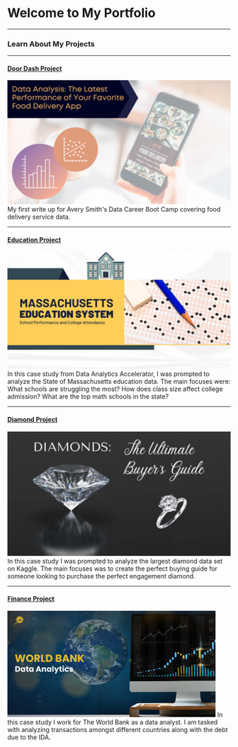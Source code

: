 # Welcome to My Portfolio

---

### Learn About My Projects

---
#### [Door Dash Project](https://www.linkedin.com/pulse/numbers-behind-power-marketing-rachel-basile/)
[<img src="images/Screen Shot 2023-03-22 at 12.24.31 PM.png?raw=true"/>](https://www.linkedin.com/pulse/numbers-behind-power-marketing-rachel-basile/)
My first write up for Avery Smith's Data Career Boot Camp covering food delivery service data. 


---
#### [Education Project](https://www.linkedin.com/pulse/data-analysis-future-education-rachel-basile/)
[<img src="images/Massachusetts Education System (Picture).png?raw=true"/>](https://www.linkedin.com/pulse/data-analysis-future-education-rachel-basile/)
In this case study from Data Analytics Accelerator, I was prompted to analyze the State of Massachusetts education data. The main focuses were:
What schools are struggling the most?
How does class size affect college admission?
What are the top math schools in the state? 

---
#### [Diamond Project](https://www.linkedin.com/pulse/perfect-match-moment-rachel-basile/?trk=public_profile-settings_article_view)
[<img src="images/Screen Shot 2023-04-17 at 12.03.13 PM.png"/>](https://www.linkedin.com/pulse/perfect-match-moment-rachel-basile/?trk=public_profile-settings_article_view)
In this case study I was prompted to analyze the largest diamond data set on Kaggle. The main focuses was to create the perfect buying guide for someone looking to purchase the perfect engagement diamond.

---
#### [Finance Project](https://www.linkedin.com/pulse/ending-extreme-poverty-promoting-shared-prosperity-way-rachel-basile/)
[<img src="images/Screen Shot 2023-04-17 at 12.03.24 PM.png"/>](https://www.linkedin.com/pulse/ending-extreme-poverty-promoting-shared-prosperity-way-rachel-basile/)
In this case study I work for The World Bank as a data analyst.  I am tasked with analyzing transactions amongst different countries along with the debt due to the IDA.


